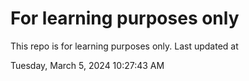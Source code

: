 # For learning purposes only
This repo is for learning purposes only.
Last updated at

Tuesday, March 5, 2024 10:27:43 AM

